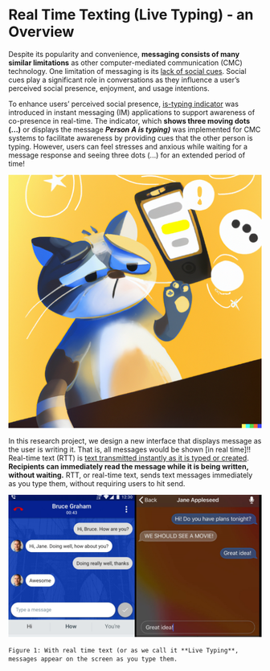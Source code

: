 # Real Time Texting (Live Typing) - an Overview

Despite its popularity and convenience, **messaging consists of many similar limitations** as other computer-mediated communication (CMC) technology. One limitation of messaging is its [lack of social cues](). Social cues play a significant role in conversations as they influence a user’s perceived social presence, enjoyment, and usage intentions.

To enhance users’ perceived social presence, [is-typing indicator]() was introduced in instant messaging (IM) applications to support awareness of co-presence in real-time. The indicator, which **shows three moving dots (...)** or displays the message **_Person A is typing)_** was implemented for CMC systems to facilitate awareness by providing cues that the other person is typing. However, users can feel stresses and anxious while waiting for a message response and seeing three dots (...) for an extended period of time!

![/rtt](images//cat_sad_waiting.png)

In this research project, we design a new interface that displays message as the user is writing it. That is, all messages would be shown [in real time]!! Real-time text (RTT) is [text transmitted instantly as it is typed or created](). **Recipients can immediately read the message while it is being written, without waiting.** RTT, or real-time text, sends text messages immediately as you type them, without requiring users to hit send.

![/rtt](images//rtt.webp)

`Figure 1: With real time text (or as we call it **Live Typing**, messages appear on the screen as you type them.`
